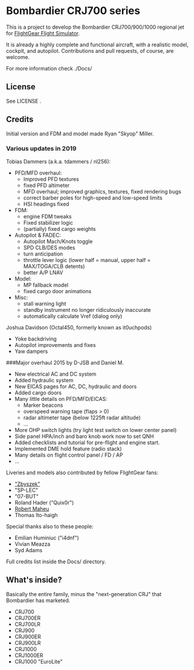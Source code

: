 # Bombardier CRJ700 series

This is a project to develop the Bombardier CRJ700/900/1000 regional jet for [FlightGear Flight Simulator](http://www.flightgear.org/).

It is already a highly complete and functional aircraft, with a realistic model, cockpit, and autopilot. 
Contributions and pull requests, of course, are welcome.

For more information check ./Docs/

## License

See LICENSE .

## Credits

Initial version and FDM and model made Ryan "Skyop" Miller.

### Various updates in 2019

Tobias Dammers (a.k.a. tdammers / nl256):

* PFD/MFD overhaul:
  - Improved PFD textures
  - fixed PFD altimeter
  - MFD overhaul; improved graphics, textures, fixed rendering bugs
  - correct barber poles for high-speed and low-speed limits
  - HSI headings fixed
* FDM:
  - engine FDM tweaks
  - Fixed stabilizer logic
  - (partially) fixed cargo weights
* Autopilot & FADEC:
  - Autopilot Mach/Knots toggle
  - SPD CLB/DES modes
  - turn anticipation
  - throttle lever logic (lower half = manual, upper half = MAX/TOGA/CLB
    detents)
  - better A/P LNAV
* Model:
  - MP fallback model
  - fixed cargo door animations
* Misc:
  - stall warning light
  - standby instrument no longer ridiculously inaccurate
  - automatically calculate Vref (dialog only)

Joshua Davidson (Octal450, formerly known as it0uchpods)

* Yoke backdriving
* Autopilot improvements and fixes
* Yaw dampers

###Major overhaul 2015 by D-JSB and Daniel M.
* New electrical AC and DC system
* Added hydraulic system
* New EICAS pages for AC, DC, hydraulic and doors
* Added cargo doors
* Many little details on PFD/MFD/EICAS:
	- Marker beacons
	- overspeed warning tape (flaps > 0)
	- radar altimeter tape (below 1225ft radar altitude)
	- ...
* More OHP switch lights (try light test switch on lower center panel)
* Side panel HPA/inch and baro knob work now to set QNH
* Added checklists and tutorial for pre-flight and engine start.
* Implemented DME hold feature (radio stack)
* Many details on flight control panel / FD / AP
* ...

Liveries and models also contributed by fellow FlightGear fans:
* ["Zbyszek"](http://www.flightgear.pl/)
* "SP-LEC"
* "07-BUT"
* Roland Hader ("Quix0r")
* [Robert Maheu](http://www.flightgearcanada.ca/)
* Thomas Ito-haigh

Special thanks also to these people:
* Emilian Huminiuc ("i4dnf")
* Vivian Meazza
* Syd Adams

Full credits list inside the Docs/ directory.

## What's inside?

Basically the entire family, minus the "next-generation CRJ" that Bombardier has marketed.

* CRJ700
* CRJ700ER
* CRJ700LR
* CRJ900
* CRJ900ER
* CRJ900LR
* CRJ1000
* CRJ1000ER
* CRJ1000 "EuroLite"
